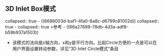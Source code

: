## 3D Inlet Box模式
collapsed:: true
	- ((6686003d-baf1-4fa0-8a8c-d6799c81002d))
	  collapsed:: true
		- collapsed:: true
		  >参考
			- ((66a27698-78db-4d3a-adf8-b59b937a1503))
- 该模式的法向是z轴方向，x和y是平行方向。比起Circle方便的一点是可以在用户界面设置转动参数，详见“3D Inlet Circle模式”条目